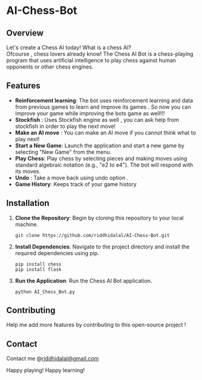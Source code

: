 # AI-Chess-Bot

## Overview
Let's create a Chess AI today! What is a chess AI? <br>
Ofcourse , chess lovers already know!
The Chess AI Bot is a chess-playing program that uses artificial intelligence to play chess against human opponents or other chess engines.

## Features

- **Reinforcement learning**: The bot uses reinforcement learning and data from previous games to learn and improve its games . So now you can improve your game while improving the bots game as well!!!
- **Stockfish** : Uses Stockfish engine as well , you can ask help from stockfish in order to play the next move!
- **Make an AI move** : You can make an AI move if you cannot think what to play next!
- **Start a New Game**: Launch the application and start a new game by selecting "New Game" from the menu.
- **Play Chess**: Play chess by selecting pieces and making moves using standard algebraic notation (e.g., "e2 to e4"). The bot will respond with its moves.
- **Undo** : Take a move back using undo option . 
- **Game History**: Keeps track of your game history 

## Installation

1. **Clone the Repository**: Begin by cloning this repository to your local machine.

   ```
   git clone https://github.com/riddhidalal/AI-Chess-Bot.git
   ```

2. **Install Dependencies**: Navigate to the project directory and install the required dependencies using pip.

   ```
   pip install chess
   pip install flask
   ```

3. **Run the Application**: Run the Chess AI Bot application.

   ```
   python AI_Chess_Bot.py
   ```

## Contributing
Help me add more features by contributing to this open-source project ! 

## Contact

Contact me @riddhidalal@gmail.com

Happy playing! Happy learning!
